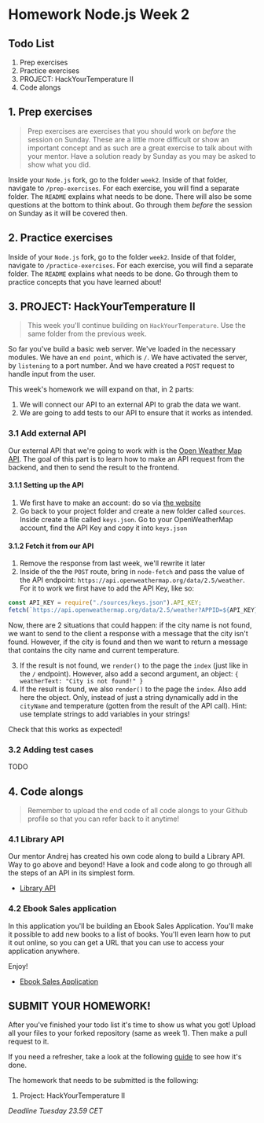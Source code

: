 # Homework Node.js Week 2

## Todo List

1. Prep exercises
2. Practice exercises
3. PROJECT: HackYourTemperature II
4. Code alongs

## **1. Prep exercises**

> Prep exercises are exercises that you should work on _before_ the session on Sunday. These are a little more difficult or show an important concept and as such are a great exercise to talk about with your mentor. Have a solution ready by Sunday as you may be asked to show what you did.

Inside your `Node.js` fork, go to the folder `week2`. Inside of that folder, navigate to `/prep-exercises`. For each exercise, you will find a separate folder. The `README` explains what needs to be done. There will also be some questions at the bottom to think about. Go through them _before_ the session on Sunday as it will be covered then.

## **2. Practice exercises**

Inside of your `Node.js` fork, go to the folder `week2`. Inside of that folder, navigate to `/practice-exercises`. For each exercise, you will find a separate folder. The `README` explains what needs to be done. Go through them to practice concepts that you have learned about!

## **3. PROJECT: HackYourTemperature II**

> This week you'll continue building on `HackYourTemperature`. Use the same folder from the previous week.

So far you've build a basic web server. We've loaded in the necessary modules. We have an `end point`, which is `/`. We have activated the server, by `listening` to a port number. And we have created a `POST` request to handle input from the user.

This week's homework we will expand on that, in 2 parts:

1. We will connect our API to an external API to grab the data we want.
2. We are going to add tests to our API to ensure that it works as intended.

### 3.1 Add external API

Our external API that we're going to work with is the [Open Weather Map API](https://openweathermap.org/). The goal of this part is to learn how to make an API request from the backend, and then to send the result to the frontend.

#### 3.1.1 Setting up the API

1. We first have to make an account: do so via [the website](https://openweathermap.org/appid)
2. Go back to your project folder and create a new folder called `sources`. Inside create a file called `keys.json`. Go to your OpenWeatherMap account, find the API Key and copy it into `keys.json`

#### 3.1.2 Fetch it from our API

1. Remove the response from last week, we'll rewrite it later
2. Inside of the the `POST` route, bring in `node-fetch` and pass the value of the API endpoint: `https://api.openweathermap.org/data/2.5/weather`. For it to work we first have to add the API Key, like so:

```js
const API_KEY = require("./sources/keys.json").API_KEY;
fetch(`https://api.openweathermap.org/data/2.5/weather?APPID=${API_KEY}`);
```

Now, there are 2 situations that could happen: if the city name is not found, we want to send to the client a response with a message that the city isn't found. However, if the city is found and then we want to return a message that contains the city name and current temperature.

3. If the result is not found, we `render()` to the page the `index` (just like in the `/` endpoint). However, also add a second argument, an object: `{ weatherText: "City is not found!" }`
4. If the result is found, we also `render()` to the page the `index`. Also add here the object. Only, instead of just a string dynamically add in the `cityName` and temperature (gotten from the result of the API call). Hint: use template strings to add variables in your strings!

Check that this works as expected!

### 3.2 Adding test cases

TODO

## **4. Code alongs**

> Remember to upload the end code of all code alongs to your Github profile so that you can refer back to it anytime!

### 4.1 Library API

Our mentor Andrej has created his own code along to build a Library API. Way to go above and beyond! Have a look and code along to go through all the steps of an API in its simplest form.

- [Library API](https://www.youtube.com/watch?v=PVb_vIyw4HI)

### 4.2 Ebook Sales application

In this application you'll be building an Ebook Sales Application. You'll make it possible to add new books to a list of books. You'll even learn how to put it out online, so you can get a URL that you can use to access your application anywhere.

Enjoy!

- [Ebook Sales Application](https://www.youtube.com/watch?v=QT3_zT97_1g)

## **SUBMIT YOUR HOMEWORK!**

After you've finished your todo list it's time to show us what you got! Upload all your files to your forked repository (same as week 1). Then make a pull request to it.

If you need a refresher, take a look at the following [guide](../hand-in-homework-guide.md) to see how it's done.

The homework that needs to be submitted is the following:

1. Project: HackYourTemperature II

_Deadline Tuesday 23.59 CET_
